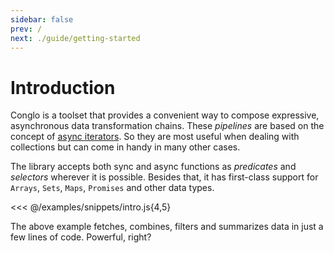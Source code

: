```yaml
---
sidebar: false
prev: /
next: ./guide/getting-started
---
```


# Introduction

Conglo is a toolset that provides a convenient way to compose expressive, asynchronous data transformation chains.
These _pipelines_ are based on the concept of [async iterators](https://www.codementor.io/tiagolopesferreira/asynchronous-iterators-in-javascript-jl1yg8la1). So they are most useful when dealing with collections but can come in handy in many other cases.

The library accepts both sync and async functions as _predicates_ and _selectors_ wherever it is possible. Besides that, it has first-class support for `Arrays`, `Sets`, `Maps`, `Promises` and other data types.

<<< @/examples/snippets/intro.js{4,5}

The above example fetches, combines, filters and summarizes data in just a few lines of code. Powerful, right?